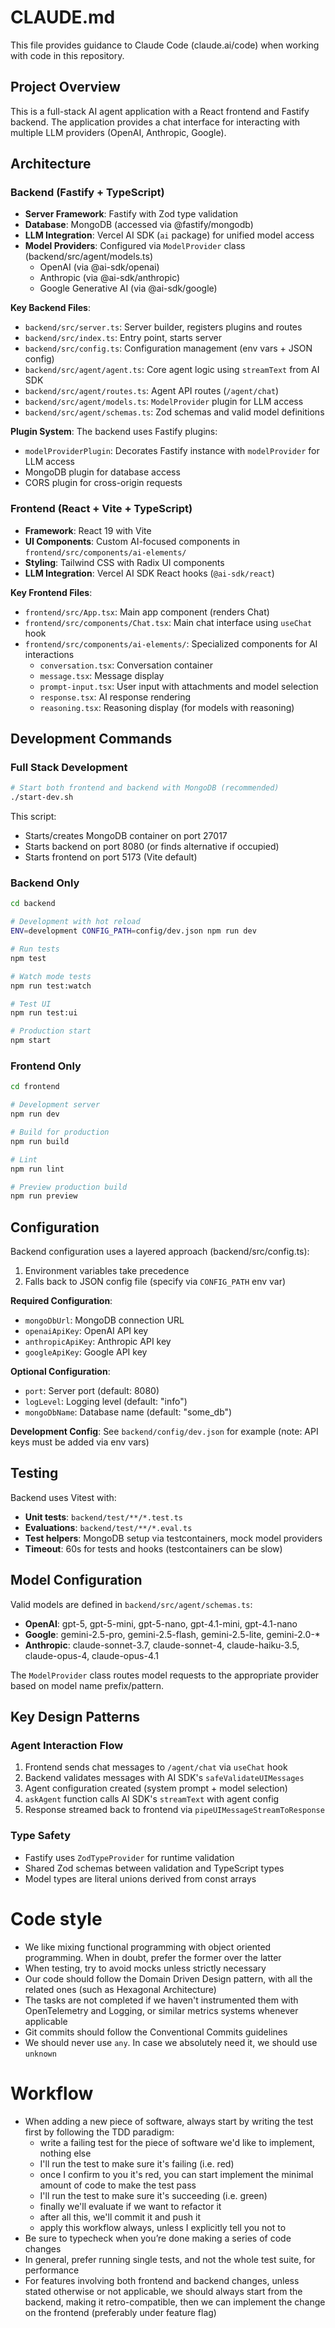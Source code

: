 # CLAUDE.md

This file provides guidance to Claude Code (claude.ai/code) when working with code in this repository.

## Project Overview

This is a full-stack AI agent application with a React frontend and Fastify backend. The application provides a chat interface for interacting with multiple LLM providers (OpenAI, Anthropic, Google).

## Architecture

### Backend (Fastify + TypeScript)

- **Server Framework**: Fastify with Zod type validation
- **Database**: MongoDB (accessed via @fastify/mongodb)
- **LLM Integration**: Vercel AI SDK (`ai` package) for unified model access
- **Model Providers**: Configured via `ModelProvider` class (backend/src/agent/models.ts)
  - OpenAI (via @ai-sdk/openai)
  - Anthropic (via @ai-sdk/anthropic)
  - Google Generative AI (via @ai-sdk/google)

**Key Backend Files**:
- `backend/src/server.ts`: Server builder, registers plugins and routes
- `backend/src/index.ts`: Entry point, starts server
- `backend/src/config.ts`: Configuration management (env vars + JSON config)
- `backend/src/agent/agent.ts`: Core agent logic using `streamText` from AI SDK
- `backend/src/agent/routes.ts`: Agent API routes (`/agent/chat`)
- `backend/src/agent/models.ts`: `ModelProvider` plugin for LLM access
- `backend/src/agent/schemas.ts`: Zod schemas and valid model definitions

**Plugin System**: The backend uses Fastify plugins:
- `modelProviderPlugin`: Decorates Fastify instance with `modelProvider` for LLM access
- MongoDB plugin for database access
- CORS plugin for cross-origin requests

### Frontend (React + Vite + TypeScript)

- **Framework**: React 19 with Vite
- **UI Components**: Custom AI-focused components in `frontend/src/components/ai-elements/`
- **Styling**: Tailwind CSS with Radix UI components
- **LLM Integration**: Vercel AI SDK React hooks (`@ai-sdk/react`)

**Key Frontend Files**:
- `frontend/src/App.tsx`: Main app component (renders Chat)
- `frontend/src/components/Chat.tsx`: Main chat interface using `useChat` hook
- `frontend/src/components/ai-elements/`: Specialized components for AI interactions
  - `conversation.tsx`: Conversation container
  - `message.tsx`: Message display
  - `prompt-input.tsx`: User input with attachments and model selection
  - `response.tsx`: AI response rendering
  - `reasoning.tsx`: Reasoning display (for models with reasoning)

## Development Commands

### Full Stack Development

```bash
# Start both frontend and backend with MongoDB (recommended)
./start-dev.sh
```

This script:
- Starts/creates MongoDB container on port 27017
- Starts backend on port 8080 (or finds alternative if occupied)
- Starts frontend on port 5173 (Vite default)

### Backend Only

```bash
cd backend

# Development with hot reload
ENV=development CONFIG_PATH=config/dev.json npm run dev

# Run tests
npm test

# Watch mode tests
npm run test:watch

# Test UI
npm run test:ui

# Production start
npm start
```

### Frontend Only

```bash
cd frontend

# Development server
npm run dev

# Build for production
npm run build

# Lint
npm run lint

# Preview production build
npm run preview
```

## Configuration

Backend configuration uses a layered approach (backend/src/config.ts):
1. Environment variables take precedence
2. Falls back to JSON config file (specify via `CONFIG_PATH` env var)

**Required Configuration**:
- `mongoDbUrl`: MongoDB connection URL
- `openaiApiKey`: OpenAI API key
- `anthropicApiKey`: Anthropic API key
- `googleApiKey`: Google API key

**Optional Configuration**:
- `port`: Server port (default: 8080)
- `logLevel`: Logging level (default: "info")
- `mongoDbName`: Database name (default: "some_db")

**Development Config**: See `backend/config/dev.json` for example (note: API keys must be added via env vars)

## Testing

Backend uses Vitest with:
- **Unit tests**: `backend/test/**/*.test.ts`
- **Evaluations**: `backend/test/**/*.eval.ts`
- **Test helpers**: MongoDB setup via testcontainers, mock model providers
- **Timeout**: 60s for tests and hooks (testcontainers can be slow)

## Model Configuration

Valid models are defined in `backend/src/agent/schemas.ts`:
- **OpenAI**: gpt-5, gpt-5-mini, gpt-5-nano, gpt-4.1-mini, gpt-4.1-nano
- **Google**: gemini-2.5-pro, gemini-2.5-flash, gemini-2.5-lite, gemini-2.0-*
- **Anthropic**: claude-sonnet-3.7, claude-sonnet-4, claude-haiku-3.5, claude-opus-4, claude-opus-4.1

The `ModelProvider` class routes model requests to the appropriate provider based on model name prefix/pattern.

## Key Design Patterns

### Agent Interaction Flow

1. Frontend sends chat messages to `/agent/chat` via `useChat` hook
2. Backend validates messages with AI SDK's `safeValidateUIMessages`
3. Agent configuration created (system prompt + model selection)
4. `askAgent` function calls AI SDK's `streamText` with agent config
5. Response streamed back to frontend via `pipeUIMessageStreamToResponse`

### Type Safety

- Fastify uses `ZodTypeProvider` for runtime validation
- Shared Zod schemas between validation and TypeScript types
- Model types are literal unions derived from const arrays

# Code style
- We like mixing functional programming with object oriented programming. When in doubt, prefer the former over the latter
- When testing, try to avoid mocks unless strictly necessary
- Our code should follow the Domain Driven Design pattern, with all the related ones (such as Hexagonal Architecture)
- The tasks are not completed if we haven't instrumented them with OpenTelemetry and Logging, or similar metrics systems whenever applicable
- Git commits should follow the Conventional Commits guidelines
- We should never use `any`. In case we absolutely need it, we should use `unknown`

# Workflow
- When adding a new piece of software, always start by writing the test first by following the TDD paradigm:
  - write a failing test for the piece of software we'd like to implement, nothing else
  - I'll run the test to make sure it's failing (i.e. red)
  - once I confirm to you it's red, you can start implement the minimal amount of code to make the test pass
  - I'll run the test to make sure it's succeeding (i.e. green)
  - finally we'll evaluate if we want to refactor it
  - after all this, we'll commit it and push it
  - apply this workflow always, unless I explicitly tell you not to
- Be sure to typecheck when you’re done making a series of code changes
- In general, prefer running single tests, and not the whole test suite, for performance
- For features involving both frontend and backend changes, unless stated otherwise or not applicable, we should always start from the backend, making it retro-compatible, then we can implement the change on the frontend (preferably under feature flag)
